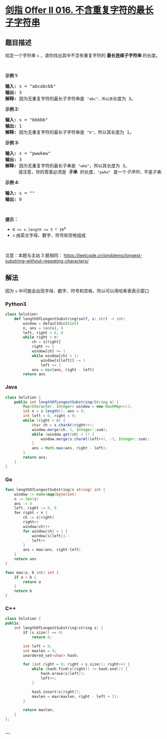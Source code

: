 # [剑指 Offer II 016. 不含重复字符的最长子字符串](https://leetcode.cn/problems/wtcaE1)

## 题目描述

<!-- 这里写题目描述 -->

<p>给定一个字符串 <code>s</code> ，请你找出其中不含有重复字符的&nbsp;<strong>最长连续子字符串&nbsp;</strong>的长度。</p>

<p>&nbsp;</p>

<p><strong>示例&nbsp;1:</strong></p>

<pre>
<strong>输入: </strong>s = &quot;abcabcbb&quot;
<strong>输出: </strong>3
<strong>解释:</strong> 因为无重复字符的最长子字符串是 <code>&quot;abc&quot;，所以其</code>长度为 3。
</pre>

<p><strong>示例 2:</strong></p>

<pre>
<strong>输入: </strong>s = &quot;bbbbb&quot;
<strong>输出: </strong>1
<strong>解释: </strong>因为无重复字符的最长子字符串是 <code>&quot;b&quot;</code>，所以其长度为 1。
</pre>

<p><strong>示例 3:</strong></p>

<pre>
<strong>输入: </strong>s = &quot;pwwkew&quot;
<strong>输出: </strong>3
<strong>解释: </strong>因为无重复字符的最长子串是&nbsp;<code>&quot;wke&quot;</code>，所以其长度为 3。
&nbsp;    请注意，你的答案必须是 <strong>子串 </strong>的长度，<code>&quot;pwke&quot;</code>&nbsp;是一个<em>子序列，</em>不是子串。
</pre>

<p><strong>示例 4:</strong></p>

<pre>
<strong>输入: </strong>s = &quot;&quot;
<strong>输出: </strong>0
</pre>

<p>&nbsp;</p>

<p><strong>提示：</strong></p>

<ul>
	<li><code>0 &lt;= s.length &lt;= 5 * 10<sup>4</sup></code></li>
	<li><code>s</code>&nbsp;由英文字母、数字、符号和空格组成</li>
</ul>

<p>&nbsp;</p>

<p><meta charset="UTF-8" />注意：本题与主站 3&nbsp;题相同：&nbsp;<a href="https://leetcode.cn/problems/longest-substring-without-repeating-characters/">https://leetcode.cn/problems/longest-substring-without-repeating-characters/</a></p>

## 解法

<!-- 这里可写通用的实现逻辑 -->

因为 `s` 中可能会出现字母、数字、符号和空格，所以可以用哈希表表示窗口

<!-- tabs:start -->

### **Python3**

<!-- 这里可写当前语言的特殊实现逻辑 -->

```python
class Solution:
    def lengthOfLongestSubstring(self, s: str) -> int:
        window = defaultdict(int)
        n, ans = len(s), 0
        left, right = 0, 0
        while right < n:
            ch = s[right]
            right += 1
            window[ch] += 1
            while window[ch] > 1:
                window[s[left]] -= 1
                left += 1
            ans = max(ans, right - left)
        return ans
```

### **Java**

<!-- 这里可写当前语言的特殊实现逻辑 -->

```java
class Solution {
    public int lengthOfLongestSubstring(String s) {
        Map<Character, Integer> window = new HashMap<>();
        int n = s.length(), ans = 0;
        int left = 0, right = 0;
        while (right < n) {
            char ch = s.charAt(right++);
            window.merge(ch, 1, Integer::sum);
            while (window.get(ch) > 1) {
                window.merge(s.charAt(left++), -1, Integer::sum);
            }
            ans = Math.max(ans, right - left);
        }
        return ans;
    }
}
```

### **Go**

```go
func lengthOfLongestSubstring(s string) int {
	window := make(map[byte]int)
	n := len(s)
	ans := 0
	left, right := 0, 0
	for right < n {
		ch := s[right]
		right++
		window[ch]++
		for window[ch] > 1 {
			window[s[left]]--
			left++
		}
		ans = max(ans, right-left)
	}
	return ans
}

func max(a, b int) int {
	if a > b {
		return a
	}
	return b
}
```

### **C++**

```cpp
class Solution {
public:
    int lengthOfLongestSubstring(string s) {
        if (s.size() == 0)
            return 0;

        int left = 0;
        int maxlen = 0;
        unordered_set<char> hash;

        for (int right = 0; right < s.size(); right++) {
            while (hash.find(s[right]) != hash.end()) {
                hash.erase(s[left]);
                left++;
            }

            hash.insert(s[right]);
            maxlen = max(maxlen, right - left + 1);
        }

        return maxlen;
    }
};
```

### **...**

```

```

<!-- tabs:end -->
